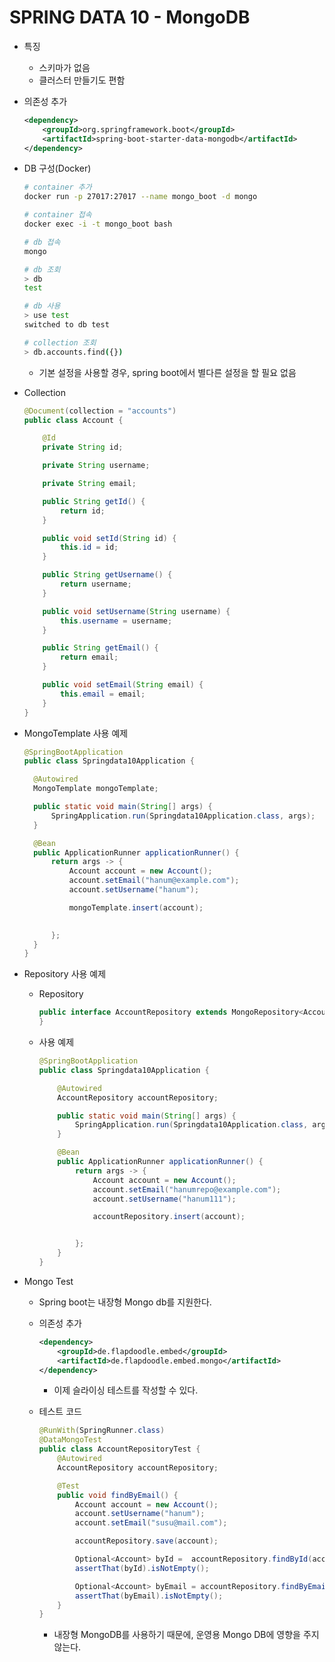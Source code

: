 # SPRING DATA 10 - MongoDB

* 특징

  * 스키마가 없음
  * 클러스터 만들기도 편함

* 의존성 추가

  ```xml
  <dependency>
      <groupId>org.springframework.boot</groupId>
      <artifactId>spring-boot-starter-data-mongodb</artifactId>
  </dependency>
  ```

* DB 구성(Docker)

  ```bash
  # container 추가
  docker run -p 27017:27017 --name mongo_boot -d mongo
  
  # container 접속
  docker exec -i -t mongo_boot bash
  
  # db 접속
  mongo
  
  # db 조회
  > db
  test
  
  # db 사용
  > use test
  switched to db test
  
  # collection 조회
  > db.accounts.find({})
  ```

  * 기본 설정을 사용할 경우, spring boot에서 별다른 설정을 할 필요 없음

* Collection

  ```java
  @Document(collection = "accounts")
  public class Account {
  
      @Id
      private String id;
  
      private String username;
  
      private String email;
  
      public String getId() {
          return id;
      }
  
      public void setId(String id) {
          this.id = id;
      }
  
      public String getUsername() {
          return username;
      }
  
      public void setUsername(String username) {
          this.username = username;
      }
  
      public String getEmail() {
          return email;
      }
  
      public void setEmail(String email) {
          this.email = email;
      }
  }
  ```

  

* MongoTemplate 사용 예제

  ```java
  @SpringBootApplication
  public class Springdata10Application {
  
  	@Autowired
  	MongoTemplate mongoTemplate;
  
  	public static void main(String[] args) {
  		SpringApplication.run(Springdata10Application.class, args);
  	}
  
  	@Bean
  	public ApplicationRunner applicationRunner() {
  		return args -> {
  			Account account = new Account();
  			account.setEmail("hanum@example.com");
  			account.setUsername("hanum");
  
  			mongoTemplate.insert(account);
  
  			
  		};
  	}
  }
  ```

* Repository 사용 예제

  * Repository

    ```java
    public interface AccountRepository extends MongoRepository<Account, String> {
    }
    ```

  * 사용 예제

    ```java
    @SpringBootApplication
    public class Springdata10Application {
    
    	@Autowired
    	AccountRepository accountRepository;
    
    	public static void main(String[] args) {
    		SpringApplication.run(Springdata10Application.class, args);
    	}
    
    	@Bean
    	public ApplicationRunner applicationRunner() {
    		return args -> {
    			Account account = new Account();
    			account.setEmail("hanumrepo@example.com");
    			account.setUsername("hanum111");
    
    			accountRepository.insert(account);
    
    
    		};
    	}
    }
    ```

* Mongo Test

  * Spring boot는 내장형 Mongo db를 지원한다.

  * 의존성 추가 

    ```xml
    <dependency>
        <groupId>de.flapdoodle.embed</groupId>
        <artifactId>de.flapdoodle.embed.mongo</artifactId>
    </dependency>
    ```

    * 이제 슬라이싱 테스트를 작성할 수 있다.

  * 테스트 코드

    ```java
    @RunWith(SpringRunner.class)
    @DataMongoTest
    public class AccountRepositoryTest {
        @Autowired
        AccountRepository accountRepository;
    
        @Test
        public void findByEmail() {
            Account account = new Account();
            account.setUsername("hanum");
            account.setEmail("susu@mail.com");
    
            accountRepository.save(account);
    
            Optional<Account> byId =  accountRepository.findById(account.getId());
            assertThat(byId).isNotEmpty();
    
            Optional<Account> byEmail = accountRepository.findByEmail(account.getEmail());
            assertThat(byEmail).isNotEmpty();
        }
    }
    ```

    * 내장형 MongoDB를 사용하기 때문에, 운영용 Mongo DB에 영향을 주지 않는다.